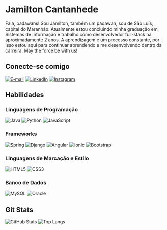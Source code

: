 # **Jamilton Cantanhede**

Fala, padawans! Sou Jamilton, também um padawan, sou de São Luís, capital do Maranhão. Atualmente estou concluindo minha graduação em Sistemas de Informação e trabalho como desenvolvedor full-stack há aproximadamente 2 anos. A aprendizagem é um processo constante, por isso estou aqui para continuar aprendendo e me desenvolvendo dentro da carreira. May the force be with us!

## Conecte-se comigo

[![E-mail](https://img.shields.io/badge/Gmail-000?style=for-the-badge&logo=gmail)](mailto:jamilton.dev@gmail.com)
[![LinkedIn](https://img.shields.io/badge/-LinkedIn-000?style=for-the-badge&logo=linkedin&logoColor=30A3DC)](https://www.linkedin.com/in/jamilton-cantanhede/)
[![Instagram](https://img.shields.io/badge/Instagram-000?style=for-the-badge&logo=instagram)](https://www.instagram.com/jamilcantanhede/)

## Habilidades

### Linguagens de Programação

![Java](https://img.shields.io/badge/Java-000?style=for-the-badge&logo=java)
![Python](https://img.shields.io/badge/Python-000?style=for-the-badge&logo=python)
![JavaScript](https://img.shields.io/badge/JavaScript-000?style=for-the-badge&logo=javascript)

### Frameworks

![Spring](https://img.shields.io/badge/spring-000?style=for-the-badge&logo=spring)
![Django](https://img.shields.io/badge/django-000?style=for-the-badge&logo=django)
![Angular](https://img.shields.io/badge/angular-000?style=for-the-badge&logo=angular)
![Ionic](https://img.shields.io/badge/ionic-000?style=for-the-badge&logo=ionic)
![Bootstrap](https://img.shields.io/badge/bootstrap-000?style=for-the-badge&logo=bootstrap)

### Linguagens de Marcação e Estilo

![HTML5](https://img.shields.io/badge/HTML5-000?style=for-the-badge&logo=html5)
![CSS3](https://img.shields.io/badge/CSS3-000?style=for-the-badge&logo=css3)

### Banco de Dados

![MySQL](https://img.shields.io/badge/MySQL-000?style=for-the-badge&logo=mysql)
![Oracle](https://img.shields.io/badge/Oracle-000?style=for-the-badge&logo=oracle)

## Git Stats

![GitHub Stats](https://github-readme-stats.vercel.app/api?username=jamilcantanhede&theme=transparent&bg_color=000&border_color=30A3DC&show_icons=true&icon_color=30A3DC&title_color=30A3DC&text_color=FFF)
![Top Langs](https://github-readme-stats-git-masterrstaa-rickstaa.vercel.app/api/top-langs/?username=jamilcantanhede&bg_color=000&border_color=30A3DC&title_color=30A3DCF&text_color=FFF)
